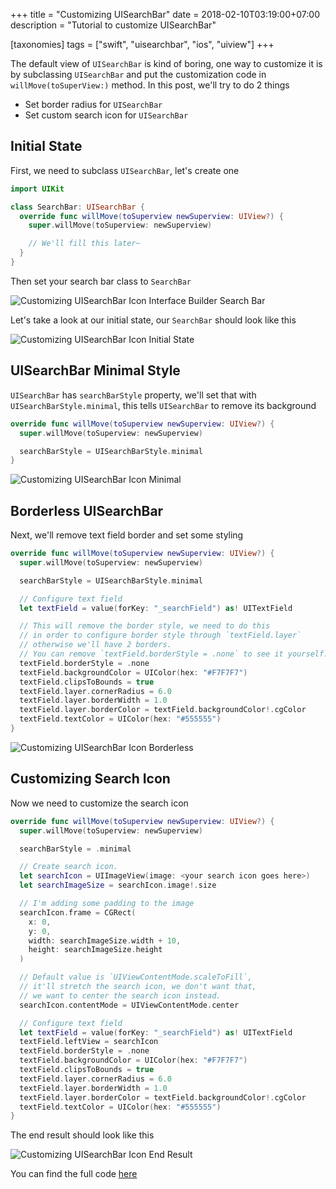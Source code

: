 +++
title = "Customizing UISearchBar"
date = 2018-02-10T03:19:00+07:00
description = "Tutorial to customize UISearchBar"

[taxonomies]
tags = ["swift", "uisearchbar", "ios", "uiview"]
+++


The default view of `UISearchBar` is kind of boring, one way to customize it is by subclassing `UISearchBar` and put the customization code in `willMove(toSuperView:)` method.
In this post, we'll try to do 2 things

- Set border radius for `UISearchBar`
- Set custom search icon for `UISearchBar`


Initial State
------------------------------
First, we need to subclass `UISearchBar`, let's create one

```swift
import UIKit

class SearchBar: UISearchBar {
  override func willMove(toSuperview newSuperview: UIView?) {
    super.willMove(toSuperview: newSuperview)

    // We'll fill this later~
  }
}
```

Then set your search bar class to `SearchBar`

<p class="image-container">
  <img
    src={{ asset_path(path=""/assets/images/swift/customizing-uisearchbar/interface-builder-search-bar.png") }}"
    alt="Customizing UISearchBar Icon Interface Builder Search Bar"
    class="medium-size">
</p>

Let's take a look at our initial state, our `SearchBar` should look like this

<p class="image-container">
  <img
    src="{{ asset_path(path="/assets/images/swift/customizing-uisearchbar/initial-state.png") }}"
    alt="Customizing UISearchBar Icon Initial State"
    class="medium-size">
</p>


UISearchBar Minimal Style
------------------------------
`UISearchBar` has `searchBarStyle` property, we'll set that with `UISearchBarStyle.minimal`, this tells `UISearchBar` to
remove its background

```swift
override func willMove(toSuperview newSuperview: UIView?) {
  super.willMove(toSuperview: newSuperview)

  searchBarStyle = UISearchBarStyle.minimal
}
```

<p class="image-container">
  <img
    src={{ asset_path(path=""/assets/images/swift/customizing-uisearchbar/minimal.png") }}"
    alt="Customizing UISearchBar Icon Minimal"
    class="medium-size">
</p>


Borderless UISearchBar
------------------------------
Next, we'll remove text field border and set some styling

```swift
override func willMove(toSuperview newSuperview: UIView?) {
  super.willMove(toSuperview: newSuperview)

  searchBarStyle = UISearchBarStyle.minimal

  // Configure text field
  let textField = value(forKey: "_searchField") as! UITextField

  // This will remove the border style, we need to do this
  // in order to configure border style through `textField.layer`
  // otherwise we'll have 2 borders.
  // You can remove `textField.borderStyle = .none` to see it yourself.
  textField.borderStyle = .none
  textField.backgroundColor = UIColor(hex: "#F7F7F7")
  textField.clipsToBounds = true
  textField.layer.cornerRadius = 6.0
  textField.layer.borderWidth = 1.0
  textField.layer.borderColor = textField.backgroundColor!.cgColor
  textField.textColor = UIColor(hex: "#555555")
}
```

<p class="image-container">
  <img
    src="{{ asset_path(path="/assets/images/swift/customizing-uisearchbar/borderless.png") }}"
    alt="Customizing UISearchBar Icon Borderless"
    class="medium-size">
</p>


Customizing Search Icon
------------------------------
Now we need to customize the search icon

```swift
override func willMove(toSuperview newSuperview: UIView?) {
  super.willMove(toSuperview: newSuperview)

  searchBarStyle = .minimal

  // Create search icon.
  let searchIcon = UIImageView(image: <your search icon goes here>)
  let searchImageSize = searchIcon.image!.size

  // I'm adding some padding to the image
  searchIcon.frame = CGRect(
    x: 0,
    y: 0,
    width: searchImageSize.width + 10,
    height: searchImageSize.height
  )

  // Default value is `UIViewContentMode.scaleToFill`,
  // it'll stretch the search icon, we don't want that,
  // we want to center the search icon instead.
  searchIcon.contentMode = UIViewContentMode.center

  // Configure text field
  let textField = value(forKey: "_searchField") as! UITextField
  textField.leftView = searchIcon
  textField.borderStyle = .none
  textField.backgroundColor = UIColor(hex: "#F7F7F7")
  textField.clipsToBounds = true
  textField.layer.cornerRadius = 6.0
  textField.layer.borderWidth = 1.0
  textField.layer.borderColor = textField.backgroundColor!.cgColor
  textField.textColor = UIColor(hex: "#555555")
}
```

The end result should look like this

<p class="image-container">
  <img
    src="{{ asset_path(path="/assets/images/swift/customizing-uisearchbar/end-result.png") }}"
    alt="Customizing UISearchBar Icon End Result"
    class="medium-size">
</p>

You can find the full code
<a href="https://github.com/sendyhalim/iYomu/blob/master/Yomu/Common/SearchBar.swift" target="_blank">here</a>
